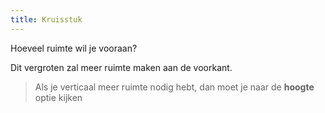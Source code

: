 ```yaml
---
title: Kruisstuk
---
```


Hoeveel ruimte wil je vooraan?

Dit vergroten zal meer ruimte maken aan de voorkant.

> Als je verticaal meer ruimte nodig hebt, dan moet je naar de **hoogte** optie kijken